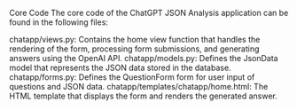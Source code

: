 Core Code
The core code of the ChatGPT JSON Analysis application can be found in the following files:

chatapp/views.py: Contains the home view function that handles the rendering of the form, processing form submissions, and generating answers using the OpenAI API.
chatapp/models.py: Defines the JsonData model that represents the JSON data stored in the database.
chatapp/forms.py: Defines the QuestionForm form for user input of questions and JSON data.
chatapp/templates/chatapp/home.html: The HTML template that displays the form and renders the generated answer.
